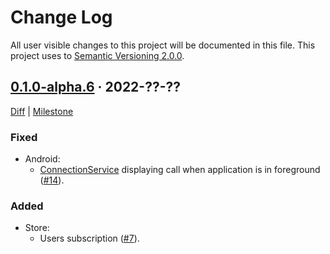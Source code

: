 Change Log
==========

All user visible changes to this project will be documented in this file. This project uses to [Semantic Versioning 2.0.0].




## [0.1.0-alpha.6] · 2022-??-??
[0.1.0-alpha.6]: /../../tree/v0.1.0-alpha.6

[Diff](/../../compare/3aa35d5bf8ba9728f54db7bf4e21425711097cda...v0.1.0-alpha.6) | [Milestone](/../../milestone/1)

### Fixed

- Android:
    - [ConnectionService] displaying call when application is in foreground ([#14]).

[#14]: /../../pull/14

### Added

- Store:
    - Users subscription ([#7]).

[#7]: /../../pull/7




[ConnectionService]: https://developer.android.com/reference/android/telecom/ConnectionService
[Semantic Versioning 2.0.0]: https://semver.org
